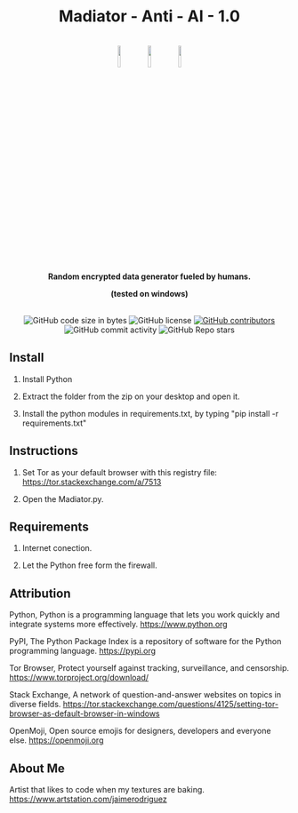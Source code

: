 <h1 align="center">Madiator - Anti - AI - 1.0</h1>

<br />

<div align="center">

<img src="https://github.com/jaime-rodriguez-art/Madiator/blob/main/images/robot.svg" width=10% height=10%>
<img src="https://github.com/jaime-rodriguez-art/Madiator/blob/main/images/alien.svg" width=10% height=10%>
<img src="https://github.com/jaime-rodriguez-art/Madiator/blob/main/images/robot.svg" width=10% height=10%>

</div>

<br />

<div align="center">
  <strong>Random encrypted data generator fueled by humans.</strong>
  
  <strong>(tested on windows)</strong>
  
</div>

<br />

<div align="center">
  <img alt="GitHub code size in bytes" src="https://img.shields.io/github/languages/code-size/jaime-rodriguez-art/Madiator">
  <img alt="GitHub license" src="https://img.shields.io/github/license/jaime-rodriguez-art/Madiator">
  <a href="https://github.com/jaime-rodriguez-art/Madiator/graphs/contributors"><img alt="GitHub contributors" src="https://img.shields.io/github/contributors/jaime-rodriguez-art/Madiator"></a>
  <img alt="GitHub commit activity" src="https://img.shields.io/github/commit-activity/m/jaime-rodriguez-art/Madiator">
  <img alt="GitHub Repo stars" src="https://img.shields.io/github/stars/jaime-rodriguez-art/Madiator">
</div>

## Install

1. Install Python

2. Extract the folder from the zip on your desktop and open it.

3. Install the python modules in requirements.txt, by typing "pip install -r requirements.txt"

## Instructions

1. Set Tor as your default browser with this registry file: https://tor.stackexchange.com/a/7513

2. Open the Madiator.py.
   
## Requirements

1. Internet conection.

2. Let the Python free form the firewall.

## Attribution

Python, Python is a programming language that lets you work quickly
and integrate systems more effectively. https://www.python.org

PyPI, The Python Package Index is a repository of software for the Python programming language. https://pypi.org

Tor Browser, Protect yourself against tracking, surveillance, and censorship. https://www.torproject.org/download/

Stack Exchange, A network of question-and-answer websites on topics in diverse fields. https://tor.stackexchange.com/questions/4125/setting-tor-browser-as-default-browser-in-windows

OpenMoji, Open source emojis for designers, developers and everyone else. https://openmoji.org

## About Me

Artist that likes to code when my textures are baking. https://www.artstation.com/jaimerodriguez
